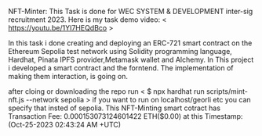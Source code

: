 NFT-Minter:
This Task is done for WEC SYSTEM & DEVELOPMENT inter-sig recruitment 2023.
Here is my task demo video:  <  https://youtu.be/1YI7HEQdBco  >


In this task i done creating and deploying an ERC-721 smart contract on the Ethereum Sepolia test network using Solidity programming language, Hardhat, Pinata IPFS provider,Metamask wallet and Alchemy.
In This project i developed a smart contract and the forntend. The implementation of making them interaction, is going on.

after cloing or downloading the repo run  < $ npx hardhat run scripts/mint-nft.js --network sepolia   >  if you want to run on localhost/georli etc you can specify that insted of sepolia.
This NFT-Minting smart cotract has 
Transaction Fee: 0.000153073124601422 ETH($0.00)
at this Timestamp: (Oct-25-2023 02:43:24 AM +UTC)


